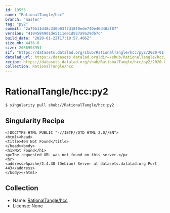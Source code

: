 ```yaml
---
id: 10553
name: "RationalTangle/hcc"
branch: "master"
tag: "py2"
commit: "2a79b11d48c330b93f7d18f0ede740e46d40af87"
version: "4104584901de5111ee1d927a9a29d67c"
build_date: "2020-01-22T17:10:57.406Z"
size_mb: 4436.0
size: 2086993951
sif: "https://datasets.datalad.org/shub/RationalTangle/hcc/py2/2020-01-22-2a79b11d-41045849/4104584901de5111ee1d927a9a29d67c.sif"
datalad_url: https://datasets.datalad.org?dir=/shub/RationalTangle/hcc/py2/2020-01-22-2a79b11d-41045849/
recipe: https://datasets.datalad.org/shub/RationalTangle/hcc/py2/2020-01-22-2a79b11d-41045849/Singularity
collection: RationalTangle/hcc
---
```


# RationalTangle/hcc:py2

```bash
$ singularity pull shub://RationalTangle/hcc:py2
```

## Singularity Recipe

```singularity
<!DOCTYPE HTML PUBLIC "-//IETF//DTD HTML 2.0//EN">
<html><head>
<title>404 Not Found</title>
</head><body>
<h1>Not Found</h1>
<p>The requested URL was not found on this server.</p>
<hr>
<address>Apache/2.4.38 (Debian) Server at datasets.datalad.org Port 443</address>
</body></html>
```

## Collection

 - Name: [RationalTangle/hcc](https://github.com/RationalTangle/hcc)
 - License: None

